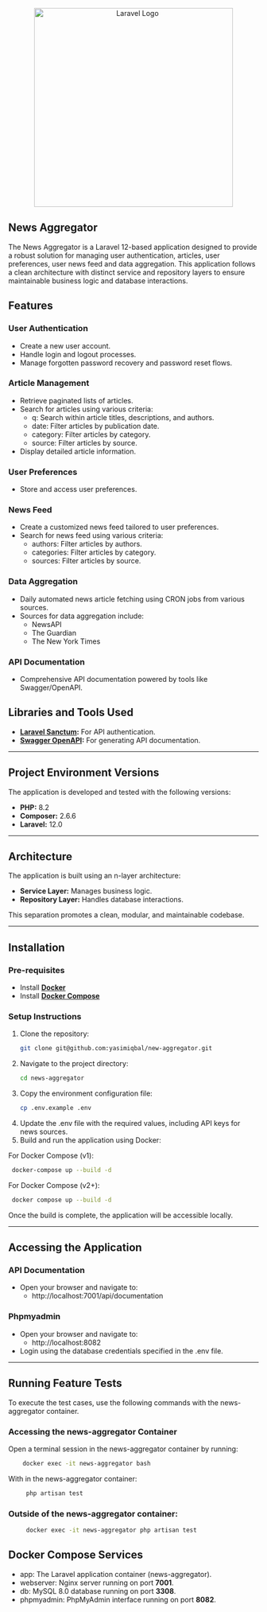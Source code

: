 <p align="center"><a href="https://laravel.com" target="_blank"><img src="https://raw.githubusercontent.com/laravel/art/master/logo-lockup/5%20SVG/2%20CMYK/1%20Full%20Color/laravel-logolockup-cmyk-red.svg" width="400" alt="Laravel Logo"></a></p>

## News Aggregator

The News Aggregator is a Laravel 12-based application designed to provide a robust solution for managing user authentication, articles, user preferences, user news feed and data aggregation. This application follows a clean architecture with distinct service and repository layers to ensure maintainable business logic and database interactions.

## Features

### User Authentication

- Create a new user account.
- Handle login and logout processes.
- Manage forgotten password recovery and password reset flows.

### Article Management

- Retrieve paginated lists of articles.
- Search for articles using various criteria:
  - q: Search within article titles, descriptions, and authors.
  - date: Filter articles by publication date.
  - category: Filter articles by category.
  - source: Filter articles by source.
- Display detailed article information.

### User Preferences

- Store and access user preferences.

### News Feed

- Create a customized news feed tailored to user preferences.
- Search for news feed using various criteria:
  - authors: Filter articles by authors.
  - categories: Filter articles by category.
  - sources: Filter articles by source.

### Data Aggregation

- Daily automated news article fetching using CRON jobs from various sources.
- Sources for data aggregation include:
  - NewsAPI
  - The Guardian
  - The New York Times

### API Documentation

- Comprehensive API documentation powered by tools like Swagger/OpenAPI.

## Libraries and Tools Used

- **[Laravel Sanctum](https://github.com/laravel/sanctum):** For API authentication.
- **[Swagger OpenAPI](https://github.com/DarkaOnLine/L5-Swagger):** For generating API documentation.

---

## Project Environment Versions

The application is developed and tested with the following versions:

- **PHP:** 8.2
- **Composer:** 2.6.6
- **Laravel:** 12.0

---

## Architecture

The application is built using an n-layer architecture:

- **Service Layer:** Manages business logic.
- **Repository Layer:** Handles database interactions.

This separation promotes a clean, modular, and maintainable codebase.

---

## Installation

### Pre-requisites

- Install **[Docker](https://docs.docker.com/get-started/get-docker/)**
- Install **[Docker Compose](https://docs.docker.com/compose/install)**

### Setup Instructions

1. Clone the repository:
   ```bash
   git clone git@github.com:yasimiqbal/new-aggregator.git
   ```
2. Navigate to the project directory:
   ```bash
   cd news-aggregator
   ```
3. Copy the environment configuration file:
   ```bash
   cp .env.example .env
   ```
4. Update the .env file with the required values, including API keys for news sources.
5. Build and run the application using Docker:

For Docker Compose (v1):

```bash
 docker-compose up --build -d
```

For Docker Compose (v2+):

```bash
 docker compose up --build -d
```

Once the build is complete, the application will be accessible locally.

---

## Accessing the Application

### API Documentation

- Open your browser and navigate to:
  - http://localhost:7001/api/documentation

### Phpmyadmin

- Open your browser and navigate to:
  - http://localhost:8082
- Login using the database credentials specified in the .env file.

---

## Running Feature Tests

To execute the test cases, use the following commands with the news-aggregator container.

### Accessing the news-aggregator Container

Open a terminal session in the news-aggregator container by running:

```bash
    docker exec -it news-aggregator bash
```

With in the news-aggregator container:

```bash
     php artisan test
```

### Outside of the news-aggregator container:

```bash
     docker exec -it news-aggregator php artisan test
```

## Docker Compose Services

- app: The Laravel application container (news-aggregator).
- webserver: Nginx server running on port **7001**.
- db: MySQL 8.0 database running on port **3308**.
- phpmyadmin: PhpMyAdmin interface running on port **8082**.
